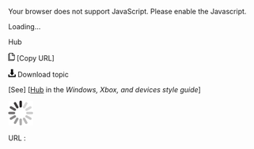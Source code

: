 Your browser does not support JavaScript. Please enable the Javascript.

Loading...

Hub

![Copy URL](hub_files/Copy.png) [Copy URL]

![Download](hub_files/Download.png)
Download topic

[See] [[Hub](https://worldready.cloudapp.net/Styleguide/Read?id=2547&topicid=16416) in the *Windows, Xbox, and devices style guide*]

![In progress](hub_files/activity-large.gif)

URL :


